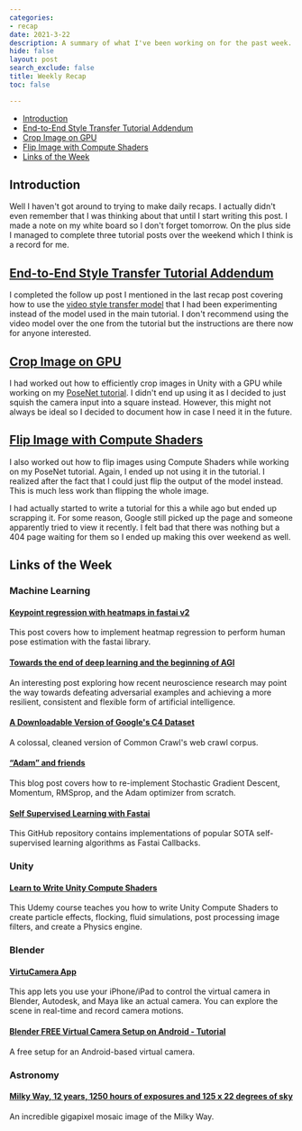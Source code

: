 ```yaml
---
categories:
- recap
date: 2021-3-22
description: A summary of what I've been working on for the past week.
hide: false
layout: post
search_exclude: false
title: Weekly Recap
toc: false

---
```


* [Introduction](#introduction)
* [End-to-End Style Transfer Tutorial Addendum](#end-to-end-style-transfer-tutorial)
* [Crop Image on GPU](#crop-image-on-gpu)
* [Flip Image with Compute Shaders](#flip-image-with-compute-shaders)
* [Links of the Week](#links-of-the-week)



## Introduction

Well I haven't got around to trying to make daily recaps. I actually didn't even remember that I was thinking about that until I start writing this post. I made a note on my white board so I don't forget tomorrow. On the plus side I managed to complete three tutorial posts over the weekend which I think is a record for me.

## [End-to-End Style Transfer Tutorial Addendum](https://christianjmills.com/End-To-End-In-Game-Style-Transfer-Tutorial-Addendum/)

I completed the follow up post I mentioned in the last recap post covering how to use the [video style transfer model](https://github.com/OndrejTexler/Few-Shot-Patch-Based-Training) that I had been experimenting instead of the model used in the main tutorial. I don't recommend using the video model over the one from the tutorial but the instructions are there now for anyone interested.

## [Crop Image on GPU](https://christianjmills.com/Crop-Images-on-the-GPU-In-Unity/)

I had worked out how to efficiently crop images in Unity with a GPU while working on my [PoseNet tutorial](https://christianjmills.com/Barracuda-PoseNet-Tutorial-1/). I didn't end up using it as I decided to just squish the camera input into a square instead. However, this might not always be ideal so I decided to document how in case I need it in the future.

## [Flip Image with Compute Shaders](https://christianjmills.com/How-to-Flip-an-Image-With-a-Compute-Shader/)

I also worked out how to flip images using Compute Shaders while working on my PoseNet tutorial. Again, I ended up not using it in the tutorial. I realized after the fact that I could just flip the output of the model instead. This is much less work than flipping the whole image. 

I had actually started to write a tutorial for this a while ago but ended up scrapping it. For some reason, Google still picked up the page and someone apparently tried to view it recently. I felt bad that there was nothing but a 404 page waiting for them so I ended up making this over weekend as well.



## Links of the Week

### Machine Learning

#### [Keypoint regression with heatmaps in fastai v2](https://elte.me/2021-03-10-keypoint-regression-fastai)

This post covers how to implement heatmap regression to perform human pose estimation with the fastai library.

#### [Towards the end of deep learning and the beginning of AGI](https://towardsdatascience.com/towards-the-end-of-deep-learning-and-the-beginning-of-agi-d214d222c4cb)

An interesting post exploring how recent neuroscience research may point the way towards defeating adversarial examples and achieving a more resilient, consistent and flexible form of artificial intelligence.

#### [A Downloadable Version of Google's C4 Dataset](https://github.com/allenai/allennlp/discussions/5056)

A colossal, cleaned version of Common Crawl's web crawl corpus.

#### [“Adam” and friends](https://amaarora.github.io/2021/03/13/optimizers.html)

This blog post covers how to re-implement Stochastic Gradient Descent, Momentum, RMSprop, and the Adam optimizer from scratch.

#### [Self Supervised Learning with Fastai](https://github.com/KeremTurgutlu/self_supervised)

This GitHub repository contains implementations of popular SOTA self-supervised learning algorithms as Fastai Callbacks.

### Unity

#### [Learn to Write Unity Compute Shaders](https://www.udemy.com/course/compute-shaders/)

This Udemy course teaches you how to write Unity Compute Shaders to create particle effects, flocking, fluid simulations, post processing image filters, and create a Physics engine.

### Blender

#### [VirtuCamera App](https://apps.apple.com/us/app/virtucamera-unlimited/id1461676842)

This app lets you use your iPhone/iPad to control the virtual camera in Blender, Autodesk, and Maya like an actual camera. You can explore the scene in real-time and record camera motions.

#### [Blender FREE Virtual Camera Setup on Android - Tutorial](https://www.blendernation.com/2021/03/17/blender-free-virtual-camera-setup-on-android-tutorial/)

A free setup for an Android-based virtual camera.

### Astronomy

#### [Milky Way, 12 years, 1250 hours of exposures and 125 x 22 degrees of sky](https://astroanarchy.blogspot.com/2021/03/gigapixel-mosaic-of-milky-way-1250.html?m=1)

An incredible gigapixel mosaic image of the Milky Way.

